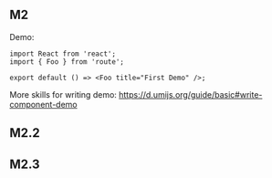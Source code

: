 
## M2

Demo:

```tsx
import React from 'react';
import { Foo } from 'route';

export default () => <Foo title="First Demo" />;
```

More skills for writing demo: https://d.umijs.org/guide/basic#write-component-demo

## M2.2

## M2.3

